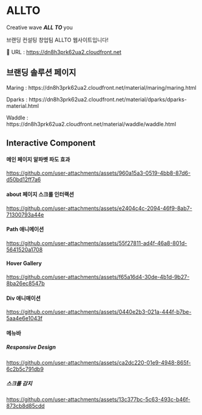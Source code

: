 # ALLTO
<p>Creative wave <strong><em>ALL TO </em></strong>you</p> <p>브랜딩 컨설팅 창업팀 ALLTO 웹사이트입니다!</p>

🔗 URL : https://dn8h3prk62ua2.cloudfront.net

## 브랜딩 솔루션 페이지
<p>Maring : https://dn8h3prk62ua2.cloudfront.net/material/maring/maring.html </p>
<p>Dparks : https://dn8h3prk62ua2.cloudfront.net/material/dparks/dparks-material.html </p>
<p>Waddle : https://dn8h3prk62ua2.cloudfront.net/material/waddle/waddle.html </p>

## Interactive Component
#### 메인 페이지 알파벳 파도 효과


https://github.com/user-attachments/assets/960a15a3-0519-4bb8-87d6-d50bd12ff7a6


#### about 페이지 스크롤 인터랙션


https://github.com/user-attachments/assets/e2404c4c-2094-46f9-8ab7-71300793a44e


#### Path 애니메이션 


https://github.com/user-attachments/assets/55f27811-ad4f-46a8-801d-5641520a1708


#### Hover Gallery


https://github.com/user-attachments/assets/f65a16d4-30de-4b1d-9b27-8ba26ec8547b


#### Div 애니매이션


https://github.com/user-attachments/assets/0440e2b3-021a-444f-b7be-5aa4e6e1043f


#### 메뉴바

##### Responsive Design


https://github.com/user-attachments/assets/ca2dc220-01e9-4948-865f-6c2b5c791db9


##### 스크롤 감지


https://github.com/user-attachments/assets/13c377bc-5c63-493c-b46f-873cb8d85cdd


